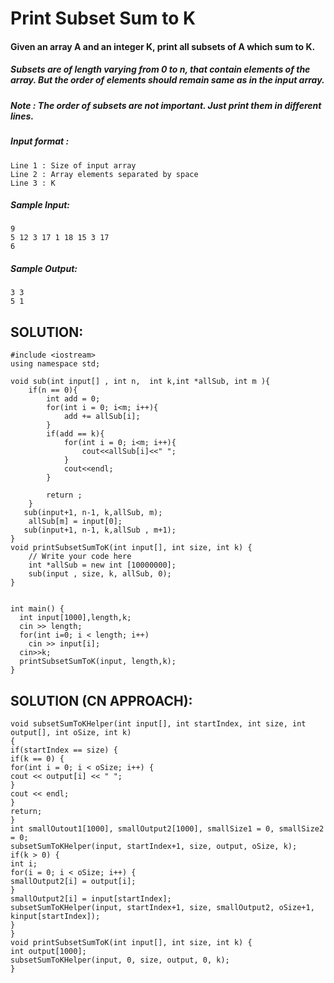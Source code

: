 # Print Subset Sum to K
#### Given an array A and an integer K, print all subsets of A which sum to K.

##### Subsets are of length varying from 0 to n, that contain elements of the array. But the order of elements should remain same as in the input array.

##### Note : The order of subsets are not important. Just print them in different lines.

##### Input format :

```
Line 1 : Size of input array
Line 2 : Array elements separated by space
Line 3 : K 

```

##### Sample Input:

```
9 
5 12 3 17 1 18 15 3 17 
6

```

##### Sample Output:

```
3 3
5 1
```

## SOLUTION:

    #include <iostream>
    using namespace std;
    
    void sub(int input[] , int n,  int k,int *allSub, int m ){
        if(n == 0){
            int add = 0;
            for(int i = 0; i<m; i++){
                add += allSub[i];
            }
            if(add == k){
                for(int i = 0; i<m; i++){
                    cout<<allSub[i]<<" ";
                }
                cout<<endl;
            }
            
            return ;
        }
       sub(input+1, n-1, k,allSub, m);
        allSub[m] = input[0];
       sub(input+1, n-1, k,allSub , m+1);
    }
    void printSubsetSumToK(int input[], int size, int k) {
        // Write your code here
        int *allSub = new int [10000000];
        sub(input , size, k, allSub, 0);
    }
    
    
    int main() {
      int input[1000],length,k;
      cin >> length;
      for(int i=0; i < length; i++)
        cin >> input[i];
      cin>>k;
      printSubsetSumToK(input, length,k);
    }

## SOLUTION (CN APPROACH):

    void subsetSumToKHelper(int input[], int startIndex, int size, int output[], int oSize, int k)
    {
    if(startIndex == size) {
    if(k == 0) {
    for(int i = 0; i < oSize; i++) {
    cout << output[i] << " ";
    }
    cout << endl;
    }
    return;
    }
    int smallOutout1[1000], smallOutput2[1000], smallSize1 = 0, smallSize2 = 0;
    subsetSumToKHelper(input, startIndex+1, size, output, oSize, k);
    if(k > 0) {
    int i;
    for(i = 0; i < oSize; i++) {
    smallOutput2[i] = output[i];
    }
    smallOutput2[i] = input[startIndex];
    subsetSumToKHelper(input, startIndex+1, size, smallOutput2, oSize+1, kinput[startIndex]);
    }
    }
    void printSubsetSumToK(int input[], int size, int k) {
    int output[1000];
    subsetSumToKHelper(input, 0, size, output, 0, k);
    }
